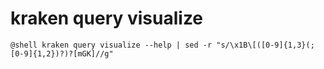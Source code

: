 # kraken query visualize

``` title="$ kraken query visualize --help"
@shell kraken query visualize --help | sed -r "s/\x1B\[([0-9]{1,3}(;[0-9]{1,2})?)?[mGK]//g"
```
